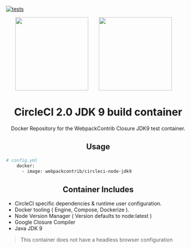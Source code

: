 [![tests][tests]][tests-url]

<div align="center">
  <img width="200" height="200"
    src="https://cdn.worldvectorlogo.com/logos/circleci.svg">
  <a href="https://github.com/easymetrics">
    <img width="200" height="200" vspace="" hspace="25"
      src="https://cdn.worldvectorlogo.com/logos/webpack-icon.svg">
  </a>
  <h1>CircleCI 2.0 JDK 9 build container</h1>
  <p>Docker Repository for the WebpackContrib Closure JDK9 test container.<p>
</div>

<h2 align="center">Usage</h2>

```bash
# config.yml
    docker:
      - image: webpackcontrib/circleci-node-jdk9
```

<h2 align="center">Container Includes</h2>

- CircleCI specific dependencies & runtime user configuration.
- Docker tooling ( Engine, Compose, Dockerize ).
- Node Version Manager ( Version defaults to node:latest )
- Google Closure Compiler
- Java JDK 9

> This container does not have a headless browser configuration

[tests]: https://circleci.com/gh/webpack-contrib/ccircleci-node-jdk9.svg?style=svg
[tests-url]: https://circleci.com/gh/webpack-contrib/circleci-node-jdk9
